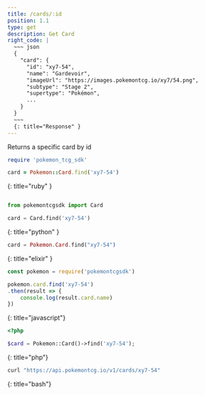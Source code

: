 ```yaml
---
title: /cards/:id
position: 1.1
type: get
description: Get Card
right_code: |
  ~~~ json
  {
    "card": {
      "id": "xy7-54",
      "name": "Gardevoir",
      "imageUrl": "https://images.pokemontcg.io/xy7/54.png",
      "subtype": "Stage 2",
      "supertype": "Pokémon",
      ...
    }
  }
  ~~~
  {: title="Response" }
---
```


Returns a specific card by id

~~~ ruby
require 'pokemon_tcg_sdk'

card = Pokemon::Card.find('xy7-54')
~~~
{: title="ruby" }

~~~ python

from pokemontcgsdk import Card

card = Card.find('xy7-54')
~~~
{: title="python" }

~~~ elixir
card = Pokemon.Card.find("xy7-54")
~~~
{: title="elixir" }

~~~ javascript
const pokemon = require('pokemontcgsdk')

pokemon.card.find('xy7-54')
.then(result => {
    console.log(result.card.name)
})
~~~
{: title="javascript"}

~~~ php
<?php

$card = Pokemon::Card()->find('xy7-54');
~~~
{: title="php"}

~~~ bash
curl "https://api.pokemontcg.io/v1/cards/xy7-54"
~~~
{: title="bash"}